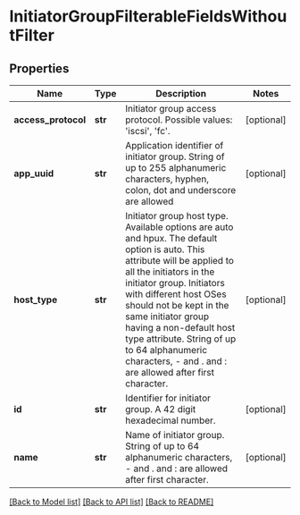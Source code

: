 # InitiatorGroupFilterableFieldsWithoutFilter

## Properties
Name | Type | Description | Notes
------------ | ------------- | ------------- | -------------
**access_protocol** | **str** | Initiator group access protocol. Possible values: &#39;iscsi&#39;, &#39;fc&#39;. | [optional] 
**app_uuid** | **str** | Application identifier of initiator group. String of up to 255 alphanumeric characters, hyphen, colon, dot and underscore are allowed | [optional] 
**host_type** | **str** | Initiator group host type. Available options are auto and hpux. The default option is auto. This attribute will be applied to all the initiators in the initiator group. Initiators with different host OSes should not be kept in the same initiator group having a non-default host type attribute. String of up to 64 alphanumeric characters, - and . and : are allowed after first character. | [optional] 
**id** | **str** | Identifier for initiator group. A 42 digit hexadecimal number. | [optional] 
**name** | **str** | Name of initiator group. String of up to 64 alphanumeric characters, - and . and : are allowed after first character. | [optional] 

[[Back to Model list]](../README.md#documentation-for-models) [[Back to API list]](../README.md#documentation-for-api-endpoints) [[Back to README]](../README.md)


